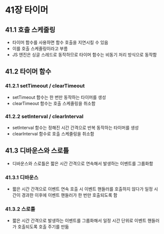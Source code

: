 # 41장 타이머

## 41.1 호출 스케줄링

- 타이머 함수를 사용하면 함수 호출을 지연시킬 수 있음
- 이를 호출 스케줄링이라고 부름
- JS 엔진은 싱글 스레드로 동작하므로 타이머 함수는 비동기 처리 방식으로 동작함

## 41.2 타이머 함수

### 41.2.1 setTimeout / clearTimeout

- setTimeout 함수는 한 번만 동작하는 타이머를 생성
- clearTimeout 함수는 호출 스케줄링을 취소함

### 41.2.2 setInterval / clearInterval

- setInterval 함수는 정해진 시간 간격으로 반복 동작하는 타이머를 생성
- clearInterval 함수로 호출 스케줄링을 취소함

## 41.3 디바운스와 스로틀

- 디바운스와 스로틀은 짧은 시간 간격으로 연속해서 발생하는 이벤트를 그룹화함

### 41.3.1 디바운스

- 짧은 시간 간격으로 이벤트 연속 호출 시 이벤트 핸들러를 호출하지 않다가 일정 시간이 경과한 이후에 이벤트 핸들러가 한 번만 호출되도록 함

### 41.3.2 스로틀

- 짧은 시간 간격으로 발생하는 이벤트를 그룹화해서 일정 시간 단위로 이벤트 핸들러가 호출되도록 호출 주기를 만듦
